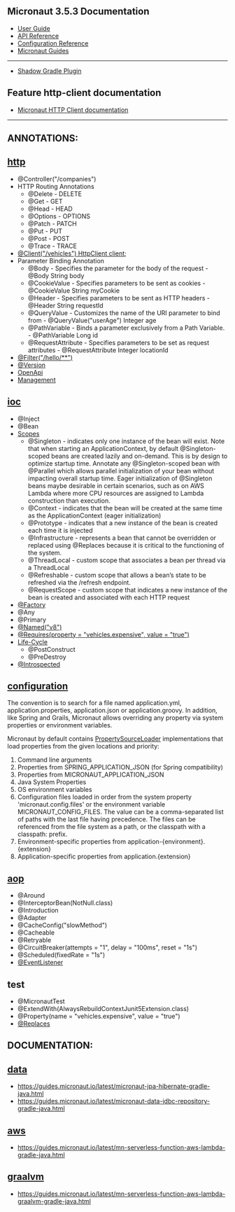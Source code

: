 ## Micronaut 3.5.3 Documentation

- [User Guide](https://docs.micronaut.io/3.5.3/guide/index.html)
- [API Reference](https://docs.micronaut.io/3.5.3/api/index.html)
- [Configuration Reference](https://docs.micronaut.io/3.5.3/guide/configurationreference.html)
- [Micronaut Guides](https://guides.micronaut.io/index.html)

---

- [Shadow Gradle Plugin](https://plugins.gradle.org/plugin/com.github.johnrengelman.shadow)

## Feature http-client documentation

- [Micronaut HTTP Client documentation](https://docs.micronaut.io/latest/guide/index.html#httpClient)

---
## ANNOTATIONS:


## [http](https://docs.micronaut.io/3.5.3/guide/index.html#httpServer)
- @Controller("/companies")
- HTTP Routing Annotations
  - @Delete - DELETE
  - @Get - GET
  - @Head - HEAD
  - @Options - OPTIONS
  - @Patch - PATCH
  - @Put - PUT
  - @Post - POST
  - @Trace - TRACE
- [@Client("/vehicles") HttpClient client](https://docs.micronaut.io/3.5.3/guide/index.html#clientAnnotation);
- Parameter Binding Annotation
  - @Body - Specifies the parameter for the body of the request - @Body String body
  - @CookieValue - Specifies parameters to be sent as cookies - @CookieValue String myCookie
  - @Header - Specifies parameters to be sent as HTTP headers - @Header String requestId
  - @QueryValue - Customizes the name of the URI parameter to bind from - @QueryValue("userAge") Integer age
  - @PathVariable - Binds a parameter exclusively from a Path Variable. - @PathVariable Long id
  - @RequestAttribute - Specifies parameters to be set as request attributes - @RequestAttribute Integer locationId
- [@Filter("/hello/**")](https://docs.micronaut.io/3.5.3/guide/index.html#filters)
- [@Version](https://docs.micronaut.io/3.5.3/guide/index.html#apiVersioning)
- [OpenApi]()
- [Management](https://docs.micronaut.io/3.5.3/guide/index.html#providedEndpoints)
## [ioc](https://docs.micronaut.io/3.5.3/guide/index.html#ioc)
- @Inject
- @Bean
- [Scopes](https://docs.micronaut.io/3.5.3/guide/index.html#scopes)
  - @Singleton - indicates only one instance of the bean will exist. Note that when starting an ApplicationContext, by default @Singleton-scoped beans are created lazily and on-demand. This is by design to optimize startup time. Annotate any @Singleton-scoped bean with @Parallel which allows parallel initialization of your bean without impacting overall startup time. Eager initialization of @Singleton beans maybe desirable in certain scenarios, such as on AWS Lambda where more CPU resources are assigned to Lambda construction than execution.
  - @Context - indicates that the bean will be created at the same time as the ApplicationContext (eager initialization)
  - @Prototype - indicates that a new instance of the bean is created each time it is injected
  - @Infrastructure - represents a bean that cannot be overridden or replaced using @Replaces because it is critical to the functioning of the system.
  - @ThreadLocal - custom scope that associates a bean per thread via a ThreadLocal
  - @Refreshable - custom scope that allows a bean’s state to be refreshed via the /refresh endpoint.
  - @RequestScope - custom scope that indicates a new instance of the bean is created and associated with each HTTP request
- [@Factory](https://docs.micronaut.io/3.5.3/guide/index.html#factories)
- @Any
- @Primary
- [@Named("v8")](https://docs.micronaut.io/3.5.3/guide/index.html#qualifiers)
- [@Requires(property = "vehicles.expensive", value = "true")](https://docs.micronaut.io/3.5.3/guide/index.html#conditionalBeans)
- [Life-Cycle](https://docs.micronaut.io/3.5.3/guide/index.html#lifecycle)
  - @PostConstruct
  - @PreDestroy
- [@Introspected](https://docs.micronaut.io/3.5.3/guide/index.html#introspection)


## [configuration](https://docs.micronaut.io/3.5.3/guide/index.html#config)
The convention is to search for a file named application.yml, application.properties, application.json or application.groovy.
In addition, like Spring and Grails, Micronaut allows overriding any property via system properties or environment variables.


Micronaut by default contains [PropertySourceLoader](https://docs.micronaut.io/3.5.3/guide/index.html#propertySource) implementations that load properties from the given locations and priority:

1. Command line arguments
2. Properties from SPRING_APPLICATION_JSON (for Spring compatibility)
3. Properties from MICRONAUT_APPLICATION_JSON
4. Java System Properties
5. OS environment variables
6. Configuration files loaded in order from the system property 'micronaut.config.files' or the environment variable MICRONAUT_CONFIG_FILES. The value can be a comma-separated list of paths with the last file having precedence. The files can be referenced from the file system as a path, or the classpath with a classpath: prefix.
7. Environment-specific properties from application-{environment}.{extension}
8. Application-specific properties from application.{extension}

## [aop](https://docs.micronaut.io/3.5.3/guide/index.html#aop)
- @Around
- @InterceptorBean(NotNull.class)
- @Introduction
- @Adapter
- @CacheConfig("slowMethod")
- @Cacheable
- @Retryable
- @CircuitBreaker(attempts = "1", delay = "100ms", reset = "1s")
- @Scheduled(fixedRate = "1s")
- [@EventListener](https://docs.micronaut.io/3.5.3/guide/index.html#contextEvents)

## test
- @MicronautTest
- @ExtendWith(AlwaysRebuildContextJunit5Extension.class)
- @Property(name = "vehicles.expensive", value = "true")
- [@Replaces](https://docs.micronaut.io/3.5.3/guide/index.html#replaces)


## DOCUMENTATION:
## [data](https://micronaut-projects.github.io/micronaut-data/latest/guide/)
- https://guides.micronaut.io/latest/micronaut-jpa-hibernate-gradle-java.html
- https://guides.micronaut.io/latest/micronaut-data-jdbc-repository-gradle-java.html


## [aws](https://micronaut-projects.github.io/micronaut-aws/3.5.1/guide/index.html)
- https://guides.micronaut.io/latest/mn-serverless-function-aws-lambda-gradle-java.html

## [graalvm](https://www.graalvm.org/)
- https://guides.micronaut.io/latest/mn-serverless-function-aws-lambda-graalvm-gradle-java.html